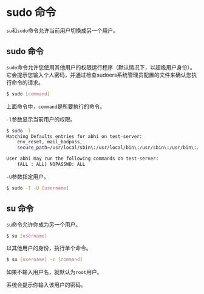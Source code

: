 # sudo 命令

`su`和`sudo`命令允许当前用户切换成另一个用户。

## sudo 命令

`sudo`命令允许您使用其他用户的权限运行程序（默认情况下，以超级用户身份）。它会提示您输入个人密码，并通过检查sudoers系统管理员配置的文件来确认您执行命令的请求。

```bash
$ sudo [command]
```

上面命令中，`command`是所要执行的命令。

`-l`参数显示当前用户的权限。

```bash
$ sudo -l
Matching Defaults entries for abhi on test-server:
    env_reset, mail_badpass,
    secure_path=/usr/local/sbin\:/usr/local/bin\:/usr/sbin\:/usr/bin\:/sbin\:/bin\:/snap/bin

User abhi may run the following commands on test-server:
    (ALL : ALL) NOPASSWD: ALL
```

`-U`参数指定用户。

```bash
$ sudo -l -U [username]
```

## su 命令

`su`命令允许你成为另一个用户。

```bash
$ su [username]
```

以其他用户的身份，执行单个命令。

```bash
$ su [username] -c [command]
```

如果不输入用户名，就默认为`root`用户。

系统会提示你输入该用户的密码。
